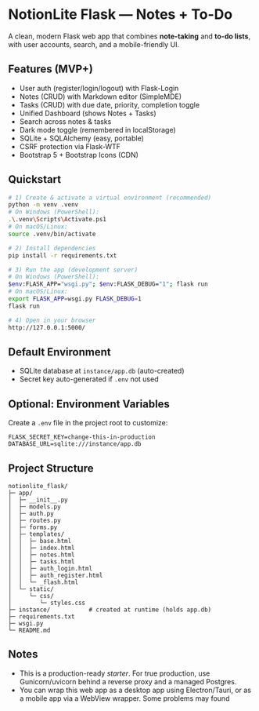 # NotionLite Flask — Notes + To-Do

A clean, modern Flask web app that combines **note-taking** and **to-do lists**, with user accounts, search, and a mobile-friendly UI.

## Features (MVP+)
- User auth (register/login/logout) with Flask-Login
- Notes (CRUD) with Markdown editor (SimpleMDE)
- Tasks (CRUD) with due date, priority, completion toggle
- Unified Dashboard (shows Notes + Tasks)
- Search across notes & tasks
- Dark mode toggle (remembered in localStorage)
- SQLite + SQLAlchemy (easy, portable)
- CSRF protection via Flask-WTF
- Bootstrap 5 + Bootstrap Icons (CDN)

## Quickstart

```bash
# 1) Create & activate a virtual environment (recommended)
python -m venv .venv
# On Windows (PowerShell):
.\.venv\Scripts\Activate.ps1
# On macOS/Linux:
source .venv/bin/activate

# 2) Install dependencies
pip install -r requirements.txt

# 3) Run the app (development server)
# On Windows (PowerShell):
$env:FLASK_APP="wsgi.py"; $env:FLASK_DEBUG="1"; flask run
# On macOS/Linux:
export FLASK_APP=wsgi.py FLASK_DEBUG=1
flask run

# 4) Open in your browser
http://127.0.0.1:5000/
```

## Default Environment
- SQLite database at `instance/app.db` (auto-created)
- Secret key auto-generated if `.env` not used

## Optional: Environment Variables
Create a `.env` file in the project root to customize:
```
FLASK_SECRET_KEY=change-this-in-production
DATABASE_URL=sqlite:///instance/app.db
```

## Project Structure
```
notionlite_flask/
├─ app/
│  ├─ __init__.py
│  ├─ models.py
│  ├─ auth.py
│  ├─ routes.py
│  ├─ forms.py
│  ├─ templates/
│  │  ├─ base.html
│  │  ├─ index.html
│  │  ├─ notes.html
│  │  ├─ tasks.html
│  │  ├─ auth_login.html
│  │  ├─ auth_register.html
│  │  └─ _flash.html
│  └─ static/
│     └─ css/
│        └─ styles.css
├─ instance/           # created at runtime (holds app.db)
├─ requirements.txt
├─ wsgi.py
└─ README.md
```

## Notes
- This is a production-ready *starter*. For true production, use Gunicorn/uvicorn behind a reverse proxy and a managed Postgres.
- You can wrap this web app as a desktop app using Electron/Tauri, or as a mobile app via a WebView wrapper.
Some problems may found